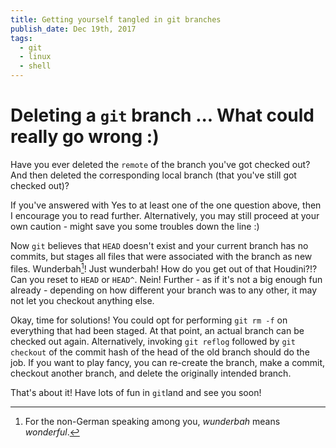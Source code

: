```yaml
---
title: Getting yourself tangled in git branches
publish_date: Dec 19th, 2017
tags:
  - git
  - linux
  - shell
---
```


# Deleting a `git` branch ... What could really go wrong :)

Have you ever deleted the `remote` of the branch you've got checked out? And then deleted the corresponding
local branch (that you've still got checked out)?

If you've answered with Yes to at least one of the one question above, then I encourage you to read further. Alternatively, you may still proceed at your own caution - might save you some troubles down the line :)

Now `git` believes that `HEAD` doesn't exist and your current branch has no commits, but stages all files that were associated with the branch as new files. Wunderbah[^wunderbah]! Just wunderbah! How do you get out of that Houdini?!? Can you reset to `HEAD` or `HEAD^`. Nein! Further - as if it's not a big enough fun already - depending on how different your branch was to any other, it may not let you checkout anything else.

Okay, time for solutions! You could opt for performing `git rm -f` on everything that had been staged. At that point, an actual branch can be checked out again. Alternatively, invoking `git reflog` followed by `git checkout` of the commit hash of the head of the old branch should do the job.
If you want to play fancy, you can re-create the branch, make a commit, checkout another branch, and delete the originally intended branch.

That's about it! Have lots of fun in `git`land and see you soon!

[^wunderbah]: For the non-German speaking among you, _wunderbah_ means _wonderful_.